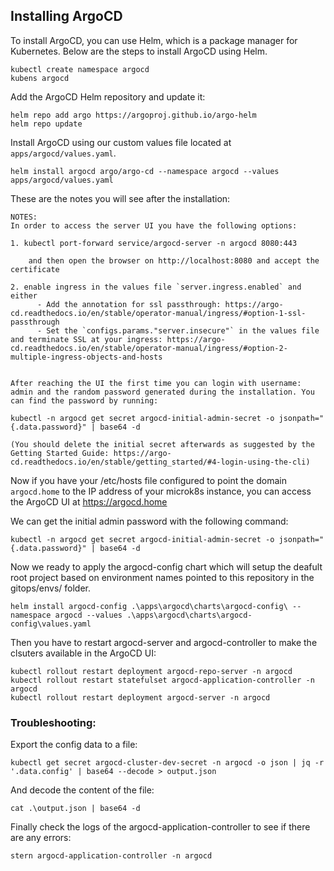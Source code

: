 ## Installing ArgoCD

To install ArgoCD, you can use Helm, which is a package manager for Kubernetes. Below are the steps to install ArgoCD
using Helm.

```shell
kubectl create namespace argocd
kubens argocd
```

Add the ArgoCD Helm repository and update it:

```shell
helm repo add argo https://argoproj.github.io/argo-helm
helm repo update
```

Install ArgoCD using our custom values file located at `apps/argocd/values.yaml`.

```shell
helm install argocd argo/argo-cd --namespace argocd --values apps/argocd/values.yaml 
```

These are the notes you will see after the installation:

```
NOTES:
In order to access the server UI you have the following options:

1. kubectl port-forward service/argocd-server -n argocd 8080:443

    and then open the browser on http://localhost:8080 and accept the certificate

2. enable ingress in the values file `server.ingress.enabled` and either
      - Add the annotation for ssl passthrough: https://argo-cd.readthedocs.io/en/stable/operator-manual/ingress/#option-1-ssl-passthrough
      - Set the `configs.params."server.insecure"` in the values file and terminate SSL at your ingress: https://argo-cd.readthedocs.io/en/stable/operator-manual/ingress/#option-2-multiple-ingress-objects-and-hosts


After reaching the UI the first time you can login with username: admin and the random password generated during the installation. You can find the password by running:

kubectl -n argocd get secret argocd-initial-admin-secret -o jsonpath="{.data.password}" | base64 -d

(You should delete the initial secret afterwards as suggested by the Getting Started Guide: https://argo-cd.readthedocs.io/en/stable/getting_started/#4-login-using-the-cli)
```

Now if you have your /etc/hosts file configured to point the domain `argocd.home` to the IP address of your
microk8s instance, you can access the ArgoCD UI at https://argocd.home

We can get the initial admin password with the following command:

```shell
kubectl -n argocd get secret argocd-initial-admin-secret -o jsonpath="{.data.password}" | base64 -d
```

Now we ready to apply the argocd-config chart which will setup the deafult root project based on environment names
pointed to this repository in the gitops/envs/<environment> folder.

```shell
helm install argocd-config .\apps\argocd\charts\argocd-config\ --namespace argocd --values .\apps\argocd\charts\argocd-config\values.yaml
```

Then you have to restart argocd-server and argocd-controller to make the clsuters available in the ArgoCD UI:

```shell
kubectl rollout restart deployment argocd-repo-server -n argocd
kubectl rollout restart statefulset argocd-application-controller -n argocd
kubectl rollout restart deployment argocd-server -n argocd
```

### Troubleshooting:

Export the config data to a file:

```shell
kubectl get secret argocd-cluster-dev-secret -n argocd -o json | jq -r '.data.config' | base64 --decode > output.json
```

And decode the content of the file:

```shell
cat .\output.json | base64 -d
```

Finally check the logs of the argocd-application-controller to see if there are any errors:

```shell
stern argocd-application-controller -n argocd
```